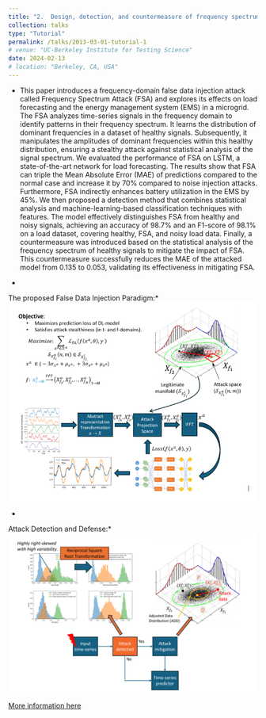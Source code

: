 ```yaml
---
title: "2.	Design, detection, and countermeasure of frequency spectrum attack and its impact on long short-term memory load forecasting and microgrid energy management."
collection: talks
type: "Tutorial"
permalink: /talks/2013-03-01-tutorial-1
# venue: "UC-Berkeley Institute for Testing Science"
date: 2024-02-13
# location: "Berkeley, CA, USA"
---
```


- This paper introduces a frequency-domain false data injection attack called Frequency Spectrum Attack (FSA) and explores its effects on load forecasting and the energy management system (EMS) in a microgrid. The FSA analyzes time-series signals in the frequency domain to identify patterns in their frequency spectrum. It learns the distribution of dominant frequencies in a dataset of healthy signals. Subsequently, it manipulates the amplitudes of dominant frequencies within this healthy distribution, ensuring a stealthy attack against statistical analysis of the signal spectrum. We evaluated the performance of FSA on LSTM, a state-of-the-art network for load forecasting. The results show that FSA can triple the Mean Absolute Error (MAE) of predictions compared to the normal case and increase it by 70% compared to noise injection attacks. Furthermore, FSA indirectly enhances battery utilization in the EMS by 45%. We then proposed a detection method that combines statistical analysis and machine-learning-based classification techniques with features. The model effectively distinguishes FSA from healthy and noisy signals, achieving an accuracy of 98.7% and an F1-score of 98.1% on a load dataset, covering healthy, FSA, and noisy load data. Finally, a countermeasure was introduced based on the statistical analysis of the frequency spectrum of healthy signals to mitigate the impact of FSA. This countermeasure successfully reduces the MAE of the attacked model from 0.135 to 0.053, validating its effectiveness in mitigating FSA.

*
The proposed False Data Injection Paradigm:* 
![Image](../images/project21.png)

*
Attack Detection and Defense:*
![Image](../images/project22.png)

[More information here](https://www.mdpi.com/1996-1073/17/4/868/pdf)